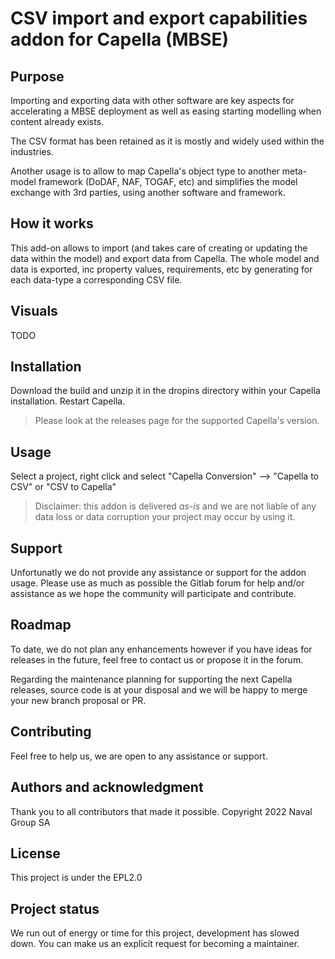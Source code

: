 # CSV import and export capabilities addon for Capella (MBSE)

## Purpose
Importing and exporting data with other software are key aspects for accelerating a MBSE deployment as well as easing starting modelling when content already exists.

The CSV format has been retained as it is mostly and widely used within the industries.

Another usage is to allow to map Capella's object type to another meta-model framework (DoDAF, NAF, TOGAF, etc) and simplifies the model exchange with 3rd parties, using another software and framework.

## How it works
This add-on allows to import (and takes care of creating or updating the data within the model) and export data from Capella. The whole model and data is exported, inc property values, requirements, etc by generating for each data-type a corresponding CSV file.

## Visuals
TODO

## Installation
Download the build and unzip it in the dropins directory within your Capella installation. Restart Capella.

> Please look at the releases page for the supported Capella's version.

## Usage
Select a project, right click and select "Capella Conversion" --> "Capella to CSV" or "CSV to Capella"

> Disclaimer: this addon is delivered *as-is* and we are not liable of any data loss or data corruption your project may occur by using it.

## Support
Unfortunatly we do not provide any assistance or support for the addon usage. Please use as much as possible the Gitlab forum for help and/or assistance as we hope the community will participate and contribute.

## Roadmap
To date, we do not plan any enhancements however if you have ideas for releases in the future, feel free to contact us or propose it in the forum.

Regarding the maintenance planning for supporting the next Capella releases, source code is at your disposal and we will be happy to merge your new branch proposal or PR.

## Contributing
Feel free to help us, we are open to any assistance or support.

## Authors and acknowledgment
Thank you to all contributors that made it possible.
Copyright 2022 Naval Group SA 

## License
This project is under the EPL2.0

## Project status
We run out of energy or time for this project, development has slowed down. You can make us an explicit request for becoming a maintainer.
